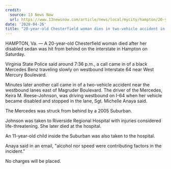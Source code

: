 ```yaml
---
credit:
  source: 13 News Now 
  url: https://www.13newsnow.com/article/news/local/mycity/hampton/20-year-old-chesterfield-woman-dies-in-two-vehicle-accident-in-hampton/291-8075c4eb-806b-4dd0-91c1-08ab4935530d
date: '2020-04-26'
title: "20-year-old Chesterfield woman dies in two-vehicle accident in Hampton"
---
```

HAMPTON, Va. — A 20-year-old Chesterfield woman died after her disabled sedan was hit from behind on the interstate in Hampton on Saturday.

Virginia State Police said around 7:36 p.m., a call came in of a black Mercedes Benz traveling slowly on westbound Interstate 64 near West Mercury Boulevard.

Minutes later another call came in of a two-vehicle accident near the westbound lanes east of Magruder Boulevard.
The driver of the Mercedes, Keira M. Reese-Johnson, was driving westbound on I-64 when her vehicle became disabled and stopped in the lane, Sgt. Michelle Anaya said.

The Mercedes was struck from behind by a 2005 Suburban.

Johnson was taken to Riverside Regional Hospital with injuries considered life-threatening. She later died at the hospital.

An 11-year-old child inside the Suburban was also taken to the hospital.

Anaya said in an email, "alcohol nor speed were contributing factors in the incident." 

No charges will be placed.
